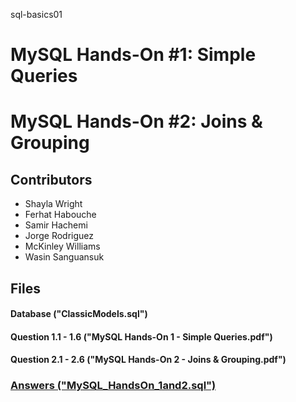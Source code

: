 sql-basics01

# MySQL Hands-On #1: Simple Queries
# MySQL Hands-On #2: Joins & Grouping

## Contributors
* Shayla 	Wright
* Ferhat	Habouche
* Samir		Hachemi
* Jorge		Rodriguez
* McKinley	Williams
* Wasin		Sanguansuk

## Files
#### Database ("ClassicModels.sql")
#### Question 1.1 - 1.6 ("MySQL Hands-On 1 - Simple Queries.pdf")
#### Question 2.1 - 2.6 ("MySQL Hands-On 2 - Joins & Grouping.pdf")
### [Answers ("MySQL_HandsOn_1and2.sql")](https://github.com/WasinSanguansuk/sql-basics01/blob/main/MySQL_HandsOn_1and2.sql)
